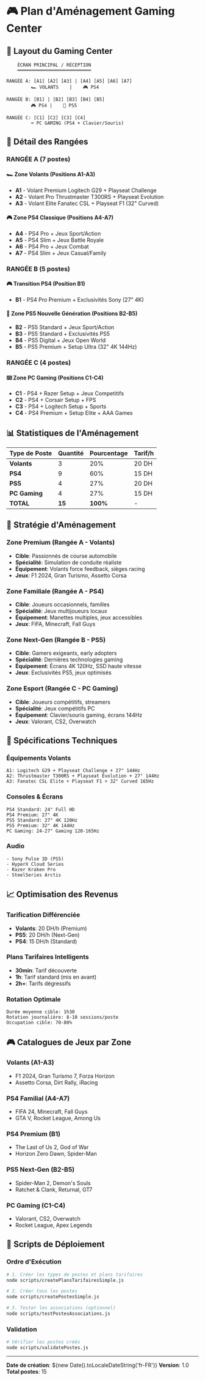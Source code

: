 # 🎮 Plan d'Aménagement Gaming Center

## 📍 Layout du Gaming Center

```
    ÉCRAN PRINCIPAL / RÉCEPTION
    ═══════════════════════════
    
RANGÉE A: [A1] [A2] [A3] | [A4] [A5] [A6] [A7]
         🏎️ VOLANTS    |    🎮 PS4

RANGÉE B: [B1] | [B2] [B3] [B4] [B5]
         🎮 PS4 |    🚀 PS5

RANGÉE C: [C1] [C2] [C3] [C4]
         ⌨️ PC GAMING (PS4 + Clavier/Souris)
```

## 🏁 Détail des Rangées

### **RANGÉE A** (7 postes)

#### 🏎️ **Zone Volants** (Positions A1-A3)
- **A1** - Volant Premium Logitech G29 + Playseat Challenge
- **A2** - Volant Pro Thrustmaster T300RS + Playseat Evolution  
- **A3** - Volant Elite Fanatec CSL + Playseat F1 (32" Curved)

#### 🎮 **Zone PS4 Classique** (Positions A4-A7)
- **A4** - PS4 Pro + Jeux Sport/Action
- **A5** - PS4 Slim + Jeux Battle Royale
- **A6** - PS4 Pro + Jeux Combat
- **A7** - PS4 Slim + Jeux Casual/Family

### **RANGÉE B** (5 postes)

#### 🎮 **Transition PS4** (Position B1)
- **B1** - PS4 Pro Premium + Exclusivités Sony (27" 4K)

#### 🚀 **Zone PS5 Nouvelle Génération** (Positions B2-B5)
- **B2** - PS5 Standard + Jeux Sport/Action
- **B3** - PS5 Standard + Exclusivités PS5
- **B4** - PS5 Digital + Jeux Open World
- **B5** - PS5 Premium + Setup Ultra (32" 4K 144Hz)

### **RANGÉE C** (4 postes)

#### ⌨️ **Zone PC Gaming** (Positions C1-C4)
- **C1** - PS4 + Razer Setup + Jeux Competitifs
- **C2** - PS4 + Corsair Setup + FPS
- **C3** - PS4 + Logitech Setup + Sports  
- **C4** - PS4 Premium + Setup Elite + AAA Games

## 📊 Statistiques de l'Aménagement

| Type de Poste | Quantité | Pourcentage | Tarif/h |
|---------------|----------|-------------|---------|
| **Volants** | 3 | 20% | 20 DH |
| **PS4** | 9 | 60% | 15 DH |
| **PS5** | 4 | 27% | 20 DH |
| **PC Gaming** | 4 | 27% | 15 DH |
| **TOTAL** | **15** | **100%** | - |

## 🎯 Stratégie d'Aménagement

### **Zone Premium** (Rangée A - Volants)
- **Cible**: Passionnés de course automobile
- **Spécialité**: Simulation de conduite réaliste
- **Équipement**: Volants force feedback, sièges racing
- **Jeux**: F1 2024, Gran Turismo, Assetto Corsa

### **Zone Familiale** (Rangée A - PS4)
- **Cible**: Joueurs occasionnels, familles
- **Spécialité**: Jeux multijoueurs locaux
- **Équipement**: Manettes multiples, jeux accessibles
- **Jeux**: FIFA, Minecraft, Fall Guys

### **Zone Next-Gen** (Rangée B - PS5)
- **Cible**: Gamers exigeants, early adopters
- **Spécialité**: Dernières technologies gaming
- **Équipement**: Écrans 4K 120Hz, SSD haute vitesse
- **Jeux**: Exclusivités PS5, jeux optimisés

### **Zone Esport** (Rangée C - PC Gaming)
- **Cible**: Joueurs compétitifs, streamers
- **Spécialité**: Jeux compétitifs PC
- **Équipement**: Clavier/souris gaming, écrans 144Hz
- **Jeux**: Valorant, CS2, Overwatch

## 🔧 Spécifications Techniques

### **Équipements Volants**
```
A1: Logitech G29 + Playseat Challenge + 27" 144Hz
A2: Thrustmaster T300RS + Playseat Evolution + 27" 144Hz  
A3: Fanatec CSL Elite + Playseat F1 + 32" Curved 165Hz
```

### **Consoles & Écrans**
```
PS4 Standard: 24" Full HD
PS4 Premium: 27" 4K
PS5 Standard: 27" 4K 120Hz
PS5 Premium: 32" 4K 144Hz
PC Gaming: 24-27" Gaming 120-165Hz
```

### **Audio**
```
- Sony Pulse 3D (PS5)
- HyperX Cloud Series
- Razer Kraken Pro
- SteelSeries Arctis
```

## 📈 Optimisation des Revenus

### **Tarification Différenciée**
- **Volants**: 20 DH/h (Premium)
- **PS5**: 20 DH/h (Next-Gen) 
- **PS4**: 15 DH/h (Standard)

### **Plans Tarifaires Intelligents**
- **30min**: Tarif découverte
- **1h**: Tarif standard (mis en avant)
- **2h+**: Tarifs dégressifs

### **Rotation Optimale**
```
Durée moyenne cible: 1h30
Rotation journalière: 8-10 sessions/poste
Occupation cible: 70-80%
```

## 🎮 Catalogues de Jeux par Zone

### **Volants (A1-A3)**
- F1 2024, Gran Turismo 7, Forza Horizon
- Assetto Corsa, Dirt Rally, iRacing

### **PS4 Familial (A4-A7)**
- FIFA 24, Minecraft, Fall Guys
- GTA V, Rocket League, Among Us

### **PS4 Premium (B1)**
- The Last of Us 2, God of War
- Horizon Zero Dawn, Spider-Man

### **PS5 Next-Gen (B2-B5)**
- Spider-Man 2, Demon's Souls
- Ratchet & Clank, Returnal, GT7

### **PC Gaming (C1-C4)**
- Valorant, CS2, Overwatch
- Rocket League, Apex Legends

## 🔧 Scripts de Déploiement

### **Ordre d'Exécution**
```bash
# 1. Créer les types de postes et plans tarifaires
node scripts/createPlansTarifairesSimple.js

# 2. Créer tous les postes
node scripts/createPostesSimple.js

# 3. Tester les associations (optionnel)
node scripts/testPostesAssociations.js
```

### **Validation**
```bash
# Vérifier les postes créés
node scripts/validatePostes.js
```

---

**Date de création**: ${new Date().toLocaleDateString('fr-FR')}
**Version**: 1.0
**Total postes**: 15

